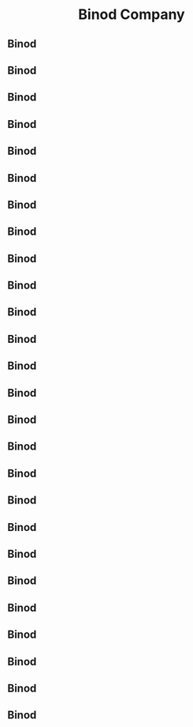 <h1 align="center">Binod Company</h1>

## Binod

## Binod

## Binod

## Binod

## Binod

## Binod

## Binod

## Binod

## Binod

## Binod

## Binod

## Binod

## Binod

## Binod

## Binod

## Binod

## Binod

## Binod

## Binod

## Binod

## Binod

## Binod

## Binod

## Binod

## Binod

## Binod
